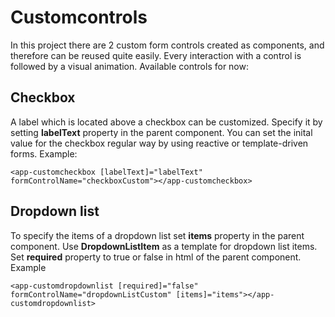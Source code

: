 # Customcontrols

In this project there are 2 custom form controls created as components, and therefore can be reused quite easily. Every interaction with a control is followed by a visual animation. Available controls for now:

## Checkbox

A label which is located above a checkbox can be customized. Specify it by setting **labelText** property in the parent component. You can set the inital value for the checkbox regular way by using reactive or template-driven forms. Example:

    <app-customcheckbox [labelText]="labelText" formControlName="checkboxCustom"></app-customcheckbox>

## Dropdown list

To specify the items of a dropdown list set **items** property in the parent component. Use **DropdownListItem** as a template for dropdown list items. Set **required** property to true or false in html of the parent component. Example

    <app-customdropdownlist [required]="false" formControlName="dropdownListCustom" [items]="items"></app-customdropdownlist>
